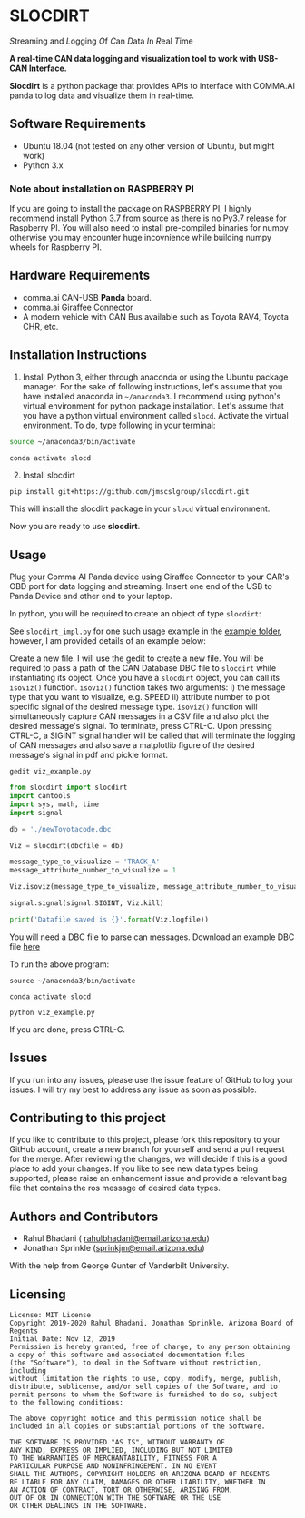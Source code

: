 # SLOCDIRT
*S*treaming and *L*ogging *O*f *C*an *D*ata *I*n *R*eal *T*ime

__A real-time CAN data logging and visualization tool to work with USB-CAN Interface.__

__Slocdirt__ is a python package that provides APIs to interface with COMMA.AI panda to log data and visualize them in real-time. 

## Software Requirements
- Ubuntu 18.04 (not tested on any other version of Ubuntu, but might work)
- Python 3.x

### Note about installation on RASPBERRY PI
If you are going to install the package on RASPBERRY PI, I highly recommend install Python 3.7 from source as there is no Py3.7 release for Raspberry PI.
You will also need to install pre-compiled binaries for numpy otherwise you may encounter huge incovnience while building numpy wheels for Raspberry PI.


## Hardware Requirements
- comma.ai CAN-USB __Panda__ board.
- comma.ai Giraffee Connector
- A modern vehicle with CAN Bus available such as Toyota RAV4, Toyota CHR, etc. 

## Installation Instructions

1. Install Python 3, either through anaconda or using the Ubuntu package manager. For the sake of following instructions, 
let's assume that you have installed anaconda in `~/anaconda3`. I recommend using python's virtual environment for python package installation. Let's assume that you have a python virtual environment called `slocd`. Activate the virtual environment. To do, type following in your terminal:

```bash
source ~/anaconda3/bin/activate
```

```bash
conda activate slocd
```

2. Install slocdirt

`pip install git+https://github.com/jmscslgroup/slocdirt.git`

This will install the slocdirt package in your `slocd` virtual environment.

Now you are ready to use __slocdirt__.

## Usage

Plug your Comma AI Panda device using Giraffee Connector to your CAR's OBD port for data logging and streaming. Insert one end of the USB to Panda Device and other end to your laptop.

In python, you will be required to create an object of type `slocdirt`:


See `slocdirt_impl.py` for one such usage example in the [example folder](https://github.com/jmscslgroup/slocdirt/blob/master/examples), however, I am provided details of an example below:


Create a new file. I will use the gedit to create a new file. You will be required to pass a path of the CAN Database DBC file to `slocdirt` while instantiating its object. Once you have a `slocdirt` object, you can call its `isoviz()` function. `isoviz()` function takes two arguments: i) the message type that you want to visualize, e.g. SPEED ii) attribute number to plot specific signal of the desired message type. `isoviz()` function will simultaneously capture CAN messages in a CSV file and also plot the desired message's signal. To terminate, press CTRL-C. Upon pressing CTRL-C, a SIGINT signal handler will be called that will terminate the logging of CAN messages and also save a matplotlib figure of the desired message's signal in pdf and pickle format.

`gedit viz_example.py`

```python
from slocdirt import slocdirt
import cantools
import sys, math, time
import signal

db = './newToyotacode.dbc'

Viz = slocdirt(dbcfile = db)

message_type_to_visualize = 'TRACK_A'
message_attribute_number_to_visualize = 1

Viz.isoviz(message_type_to_visualize, message_attribute_number_to_visualize)

signal.signal(signal.SIGINT, Viz.kill)

print('Datafile saved is {}'.format(Viz.logfile))

```

You will need a DBC file to parse can messages. Download an example DBC file [here](https://github.com/jmscslgroup/slocdirt/blob/master/examples/newToyotacode.dbc)

To run the above program:

`source ~/anaconda3/bin/activate`

`conda activate slocd`

`python viz_example.py`

If you are done, press CTRL-C.

## Issues
If you run into any issues, please use the issue feature of GitHub to log your issues. I will try my best to address any issue as soon as
possible.

## Contributing to this project
If you like to contribute to this project, please fork this repository to your GitHub account, create a new branch for yourself and
send a pull request for the merge. After reviewing the changes, we will decide if this is a good place to add your changes.
If you like to see new data types being supported, please raise an enhancement issue and provide a relevant bag file that contains the 
ros message of desired data types.

## Authors and Contributors
- Rahul Bhadani ( rahulbhadani@email.arizona.edu)
- Jonathan Sprinkle (sprinkjm@email.arizona.edu)

With the help from George Gunter of Vanderbilt University.

## Licensing

    License: MIT License 
    Copyright 2019-2020 Rahul Bhadani, Jonathan Sprinkle, Arizona Board of Regents
    Initial Date: Nov 12, 2019
    Permission is hereby granted, free of charge, to any person obtaining 
    a copy of this software and associated documentation files 
    (the "Software"), to deal in the Software without restriction, including
    without limitation the rights to use, copy, modify, merge, publish,
    distribute, sublicense, and/or sell copies of the Software, and to 
    permit persons to whom the Software is furnished to do so, subject 
    to the following conditions:

    The above copyright notice and this permission notice shall be 
    included in all copies or substantial portions of the Software.

    THE SOFTWARE IS PROVIDED "AS IS", WITHOUT WARRANTY OF 
    ANY KIND, EXPRESS OR IMPLIED, INCLUDING BUT NOT LIMITED 
    TO THE WARRANTIES OF MERCHANTABILITY, FITNESS FOR A 
    PARTICULAR PURPOSE AND NONINFRINGEMENT. IN NO EVENT 
    SHALL THE AUTHORS, COPYRIGHT HOLDERS OR ARIZONA BOARD OF REGENTS
    BE LIABLE FOR ANY CLAIM, DAMAGES OR OTHER LIABILITY, WHETHER IN 
    AN ACTION OF CONTRACT, TORT OR OTHERWISE, ARISING FROM, 
    OUT OF OR IN CONNECTION WITH THE SOFTWARE OR THE USE 
    OR OTHER DEALINGS IN THE SOFTWARE.


